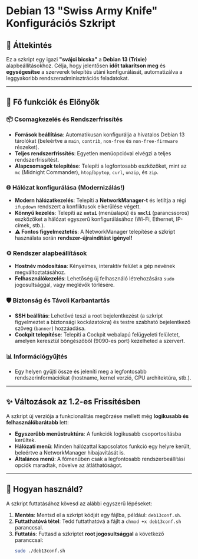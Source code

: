 # Debian 13 "Swiss Army Knife" Konfigurációs Szkript

## 🔪 Áttekintés

Ez a szkript egy igazi **"svájci bicska"** a **Debian 13 (Trixie)** alapbeállításokhoz. Célja, hogy jelentősen **időt takarítson meg** és **egységesítse** a szerverek telepítés utáni konfigurálását, automatizálva a leggyakoribb rendszeradminisztrációs feladatokat.

---

## 🎯 Fő funkciók és Előnyök

### 📦 Csomagkezelés és Rendszerfrissítés
* **Források beállítása**: Automatikusan konfigurálja a hivatalos Debian 13 tárolókat (beleértve a `main`, `contrib`, `non-free` és `non-free-firmware` részeket).
* **Teljes rendszerfrissítés**: Egyetlen menüopcióval elvégzi a teljes rendszerfrissítést.
* **Alapcsomagok telepítése**: Telepíti a legfontosabb eszközöket, mint az `mc` (Midnight Commander), `htop`/`bpytop`, `curl`, `unzip`, és `zip`.

### 🌐 Hálózat konfigurálása (Modernizálás!)
* **Modern hálózatkezelés**: Telepíti a **NetworkManager-t** és letiltja a régi `ifupdown` rendszert a konfliktusok elkerülése végett.
* **Könnyű kezelés**: Telepíti az **`nmtui`** (menüalapú) és **`nmcli`** (parancssoros) eszközöket a hálózat egyszerű konfigurálásához (Wi-Fi, Ethernet, IP-címek, stb.).
* **⚠️ Fontos figyelmeztetés**: A NetworkManager telepítése a szkript használata során **rendszer-újraindítást igényel!**

### ⚙️ Rendszer alapbeállítások
* **Hostnév módosítása**: Kényelmes, interaktív felület a gép nevének megváltoztatásához.
* **Felhasználókezelés**: Lehetőség új felhasználó létrehozására `sudo` jogosultsággal, vagy meglévők törlésére.

### 🛡️ Biztonság és Távoli Karbantartás
* **SSH beállítás**: Lehetővé teszi a root bejelentkezést (a szkript figyelmeztet a biztonsági kockázatokra) és testre szabható bejelentkező szöveg (`banner`) hozzáadása.
* **Cockpit telepítése**: Telepíti a Cockpit webalapú felügyeleti felületet, amelyen keresztül böngészőből (9090-es port) kezelheted a szervert.

### 📊 Információgyűjtés
* Egy helyen gyűjti össze és jeleníti meg a legfontosabb rendszerinformációkat (hostname, kernel verzió, CPU architektúra, stb.).

---

## ✨ Változások az 1.2-es Frissítésben

A szkript új verziója a funkcionalitás megőrzése mellett még **logikusabb és felhasználóbarátabb** lett:

* **Egyszerűbb menüstruktúra**: A funkciók logikusabb csoportosításba kerültek.
* **Hálózati menü**: Minden hálózattal kapcsolatos funkció egy helyre került, beleértve a NetworkManager hibajavítását is.
* **Általános menü**: A főmenüben csak a legfontosabb rendszerbeállítási opciók maradtak, növelve az átláthatóságot.

---

## 🚀 Hogyan használd?

A szkript futtatásához kövesd az alábbi egyszerű lépéseket:

1.  **Mentés**: Mentsd el a szkript kódját egy fájlba, például: `deb13conf.sh`.
2.  **Futtathatóvá tétel**: Tedd futtathatóvá a fájlt a `chmod +x deb13conf.sh` paranccsal.
3.  **Futtatás**: Futtasd a szkriptet **root jogosultsággal** a következő paranccsal:
    ```bash
    sudo ./deb13conf.sh
    ```
